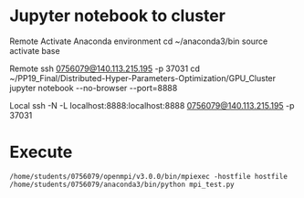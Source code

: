 # Jupyter notebook to cluster
Remote Activate Anaconda environment
	cd ~/anaconda3/bin
	source activate base

Remote 
	ssh 0756079@140.113.215.195 -p 37031
	cd ~/PP19_Final/Distributed-Hyper-Parameters-Optimization/GPU_Cluster
	jupyter notebook --no-browser --port=8888
	
Local
	ssh -N -L localhost:8888:localhost:8888 0756079@140.113.215.195 -p 37031

# Execute 
	/home/students/0756079/openmpi/v3.0.0/bin/mpiexec -hostfile hostfile /home/students/0756079/anaconda3/bin/python mpi_test.py
	
